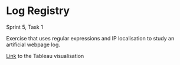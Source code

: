 # Log Registry
Sprint 5, Task 1

Exercise that uses regular expressions and IP localisation to study an artificial webpage log.

[Link](https://public.tableau.com/app/profile/pau8683/viz/S05_T01/Sheet1) to the Tableau visualisation
